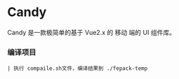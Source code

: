 # Candy

Candy 是一款极简单的基于 Vue2.x 的 移动 端的 UI 组件库。

### 编译项目
    | 执行 compaile.sh文件，编译结果到 ./fepack-temp

